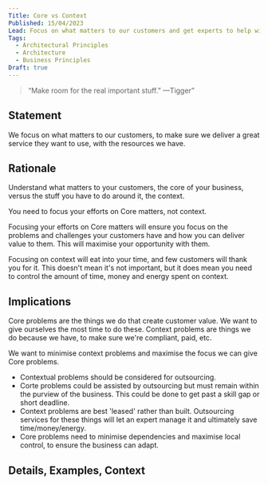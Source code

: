 ```yaml
---
Title: Core vs Context
Published: 15/04/2023
Lead: Focus on what matters to our customers and get experts to help with the rest.
Tags:
  - Architectural Principles
  - Architecture
  - Business Principles
Draft: true
---
```


> “Make room for the real important stuff.” —Tigger”

## Statement

We focus on what matters to our customers, to make sure we deliver a great service they want to use, with the resources we have.

## Rationale

Understand what matters to your customers, the core of your business, versus the stuff you have to do around it, the context.

You need to focus your efforts on Core matters, not context.

Focusing your efforts on Core matters will ensure you focus on the problems and challenges your customers have and how you can deliver value to them. This will maximise your opportunity with them.

Focusing on context will eat into your time, and few customers will thank you for it. This doesn't mean it's not important, but it does mean you need to control the amount of time, money and energy spent on context.

## Implications

Core problems are the things we do that create customer value. We want to give ourselves the most time to do these. Context problems are things we do because we have, to make sure we're compliant, paid, etc.

We want to minimise context problems and maximise the focus we can give Core problems.

* Contextual problems should be considered for outsourcing.
* Corte problems could be assisted by outsourcing but must remain within the purview of the business. This could be done to get past a skill gap or short deadline.
* Context problems are best 'leased' rather than built. Outsourcing services for these things will let an expert manage it and ultimately save time/money/energy.
* Core problems need to minimise dependencies and maximise local control, to ensure the business can adapt.

## Details, Examples, Context
